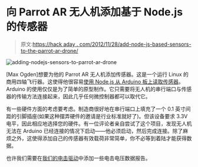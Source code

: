 # 向 Parrot AR 无人机添加基于 Node.js 的传感器

> 原文:[https://hack aday . com/2012/11/28/add-node-js-based-sensors-to-the-parrot-ar-drone/](https://hackaday.com/2012/11/28/adding-node-js-based-sensors-to-the-parrot-ar-drone/)

![](../Images/369cd0d361948672f0abaf0558a00265.png "adding-nodejs-sensors-to-parrot-ar-drone")

[Max Ogden]想要为他的 Parrot AR 无人机添加传感器。这是一个运行 Linux 的商用四轴飞行器。这使得他很容易[使用 Node.js 从 Arduino 板上读取传感器](https://gist.github.com/4152815)。Arduino 的使用仅仅是为了简单的原型制作。它只需要将无人机的串行端口与传感器的传输方法连接起来，因此几乎任何微控制器都可以取代它。

有一些硬件方面的考虑要考虑。制造商很好地在串行端口上填充了一个 0.1 英寸间距的引脚插座(如果这种摆弄硬件的邀请是行业标准就好了)。但该设备要求 3.3V 电平，因此相应地选择您的硬件。有一位评论者亲自尝试了这个项目，发现无人机无法在 Arduino 已经连接的情况下启动——他必须启动，然后完成连接。除了麻烦之外，这使得添加自己的传感器有效载荷非常简单，你不必等到着陆才能获得数据。

也许我们需要在[我们的电击驱动](http://hackaday.com/2012/08/27/the-taserdrone-a-shocking-mod-for-the-ar-drone/)中添加一些电击电压数据报告。